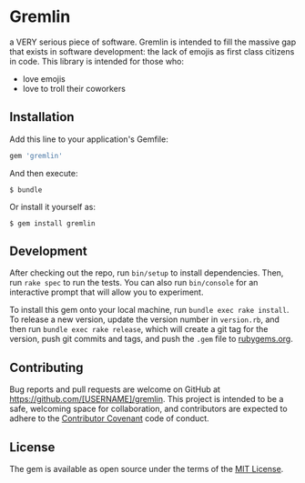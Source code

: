 # Gremlin

a VERY serious piece of software. Gremlin is intended to fill the massive gap that
exists in software development: the lack of emojis as first class citizens in
code. This library is intended for those who:

- love emojis
- love to troll their coworkers

## Installation

Add this line to your application's Gemfile:

```ruby
gem 'gremlin'
```

And then execute:

    $ bundle

Or install it yourself as:

    $ gem install gremlin

## Development

After checking out the repo, run `bin/setup` to install dependencies. Then, run `rake spec` to run the tests. You can also run `bin/console` for an interactive prompt that will allow you to experiment.

To install this gem onto your local machine, run `bundle exec rake install`. To release a new version, update the version number in `version.rb`, and then run `bundle exec rake release`, which will create a git tag for the version, push git commits and tags, and push the `.gem` file to [rubygems.org](https://rubygems.org).

## Contributing

Bug reports and pull requests are welcome on GitHub at https://github.com/[USERNAME]/gremlin. This project is intended to be a safe, welcoming space for collaboration, and contributors are expected to adhere to the [Contributor Covenant](http://contributor-covenant.org) code of conduct.


## License

The gem is available as open source under the terms of the [MIT License](http://opensource.org/licenses/MIT).
